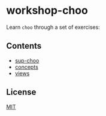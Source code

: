 # workshop-choo
Learn `choo` through a set of exercises:

## Contents
- [sup-choo](sup-choo.md)
- [concepts]()
- [views]()

## License
[MIT](https://tldrlegal.com/license/mit-license)

